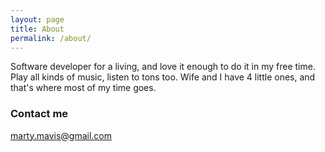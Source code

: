```yaml
---
layout: page
title: About
permalink: /about/
---
```


Software developer for a living, and love it enough to do it in my free time.  Play all kinds of music, listen to tons too.  Wife and I have 4 little ones, and that's where most of my time goes.

### Contact me

[marty.mavis@gmail.com](mailto:marty.mavis@gmail.com)